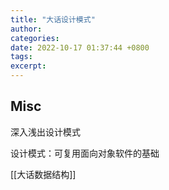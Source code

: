 ```yaml
---
title: "大话设计模式"
author: 
categories: 
date: 2022-10-17 01:37:44 +0800
tags: 
excerpt: 
---
```







## Misc

深入浅出设计模式

设计模式：可复用面向对象软件的基础

[[大话数据结构]]


